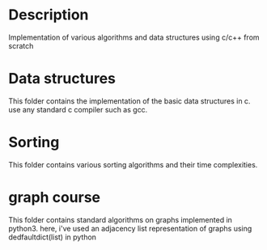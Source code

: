 <h1> Description </h1>

Implementation of various algorithms and data structures using c/c++ from scratch

<h1> Data structures </h1>

This folder contains the implementation of the basic data structures in c. use any standard c compiler such as gcc.

<h1> Sorting </h1>

This folder contains various sorting algorithms and their time complexities.

<h1> graph course </h1>

This folder contains standard algorithms on graphs implemented in python3. 
here, i've used an adjacency list representation of graphs using dedfaultdict(list) in python

